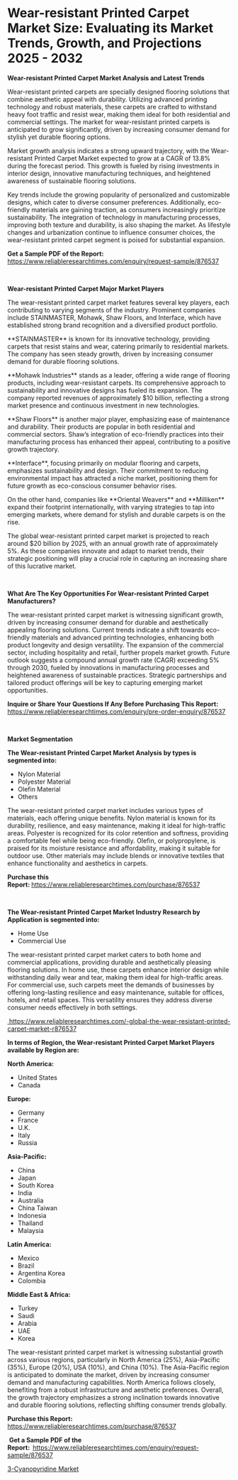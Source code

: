 <p><h1>Wear-resistant Printed Carpet Market Size: Evaluating its Market Trends, Growth, and Projections 2025 - 2032</h1></p><p><strong>Wear-resistant Printed Carpet Market Analysis and Latest Trends</strong></p>
<p><p>Wear-resistant printed carpets are specially designed flooring solutions that combine aesthetic appeal with durability. Utilizing advanced printing technology and robust materials, these carpets are crafted to withstand heavy foot traffic and resist wear, making them ideal for both residential and commercial settings. The market for wear-resistant printed carpets is anticipated to grow significantly, driven by increasing consumer demand for stylish yet durable flooring options.</p><p>Market growth analysis indicates a strong upward trajectory, with the Wear-resistant Printed Carpet Market expected to grow at a CAGR of 13.8% during the forecast period. This growth is fueled by rising investments in interior design, innovative manufacturing techniques, and heightened awareness of sustainable flooring solutions. </p><p>Key trends include the growing popularity of personalized and customizable designs, which cater to diverse consumer preferences. Additionally, eco-friendly materials are gaining traction, as consumers increasingly prioritize sustainability. The integration of technology in manufacturing processes, improving both texture and durability, is also shaping the market. As lifestyle changes and urbanization continue to influence consumer choices, the wear-resistant printed carpet segment is poised for substantial expansion.</p></p>
<p><strong>Get a Sample PDF of the Report:&nbsp;</strong> <a href="https://www.reliableresearchtimes.com/enquiry/request-sample/876537?utm_campaign=2193&utm_medium=2&utm_source=Github&utm_content=ia&utm_term=24032025&utm_id=wear-resistant-printed-carpet">https://www.reliableresearchtimes.com/enquiry/request-sample/876537</a></p>
<p>&nbsp;</p>
<p><strong>Wear-resistant Printed Carpet Major Market Players</strong></p>
<p><p>The wear-resistant printed carpet market features several key players, each contributing to varying segments of the industry. Prominent companies include STAINMASTER, Mohawk, Shaw Floors, and Interface, which have established strong brand recognition and a diversified product portfolio.</p><p>**STAINMASTER** is known for its innovative technology, providing carpets that resist stains and wear, catering primarily to residential markets. The company has seen steady growth, driven by increasing consumer demand for durable flooring solutions. </p><p>**Mohawk Industries** stands as a leader, offering a wide range of flooring products, including wear-resistant carpets. Its comprehensive approach to sustainability and innovative designs has fueled its expansion. The company reported revenues of approximately $10 billion, reflecting a strong market presence and continuous investment in new technologies.</p><p>**Shaw Floors** is another major player, emphasizing ease of maintenance and durability. Their products are popular in both residential and commercial sectors. Shaw’s integration of eco-friendly practices into their manufacturing process has enhanced their appeal, contributing to a positive growth trajectory.</p><p>**Interface**, focusing primarily on modular flooring and carpets, emphasizes sustainability and design. Their commitment to reducing environmental impact has attracted a niche market, positioning them for future growth as eco-conscious consumer behavior rises.</p><p>On the other hand, companies like **Oriental Weavers** and **Milliken** expand their footprint internationally, with varying strategies to tap into emerging markets, where demand for stylish and durable carpets is on the rise.</p><p>The global wear-resistant printed carpet market is projected to reach around $20 billion by 2025, with an annual growth rate of approximately 5%. As these companies innovate and adapt to market trends, their strategic positioning will play a crucial role in capturing an increasing share of this lucrative market.</p></p>
<p>&nbsp;</p>
<p><strong>What Are The Key Opportunities For Wear-resistant Printed Carpet Manufacturers?</strong></p>
<p><p>The wear-resistant printed carpet market is witnessing significant growth, driven by increasing consumer demand for durable and aesthetically appealing flooring solutions. Current trends indicate a shift towards eco-friendly materials and advanced printing technologies, enhancing both product longevity and design versatility. The expansion of the commercial sector, including hospitality and retail, further propels market growth. Future outlook suggests a compound annual growth rate (CAGR) exceeding 5% through 2030, fueled by innovations in manufacturing processes and heightened awareness of sustainable practices. Strategic partnerships and tailored product offerings will be key to capturing emerging market opportunities.</p></p>
<p><strong>Inquire or Share Your Questions If Any Before Purchasing This Report:</strong> <a href="https://www.reliableresearchtimes.com/enquiry/pre-order-enquiry/876537?utm_campaign=2193&utm_medium=2&utm_source=Github&utm_content=ia&utm_term=24032025&utm_id=wear-resistant-printed-carpet">https://www.reliableresearchtimes.com/enquiry/pre-order-enquiry/876537</a></p>
<p>&nbsp;</p>
<p><strong>Market Segmentation</strong></p>
<p><strong>The Wear-resistant Printed Carpet Market Analysis by types is segmented into:</strong></p>
<p><ul><li>Nylon Material</li><li>Polyester Material</li><li>Olefin Material</li><li>Others</li></ul></p>
<p><p>The wear-resistant printed carpet market includes various types of materials, each offering unique benefits. Nylon material is known for its durability, resilience, and easy maintenance, making it ideal for high-traffic areas. Polyester is recognized for its color retention and softness, providing a comfortable feel while being eco-friendly. Olefin, or polypropylene, is praised for its moisture resistance and affordability, making it suitable for outdoor use. Other materials may include blends or innovative textiles that enhance functionality and aesthetics in carpets.</p></p>
<p><strong>Purchase this Report:&nbsp;</strong><a href="https://www.reliableresearchtimes.com/purchase/876537?utm_campaign=2193&utm_medium=2&utm_source=Github&utm_content=ia&utm_term=24032025&utm_id=wear-resistant-printed-carpet">https://www.reliableresearchtimes.com/purchase/876537</a></p>
<p>&nbsp;</p>
<p><strong>The Wear-resistant Printed Carpet Market Industry Research by Application is segmented into:</strong></p>
<p><ul><li>Home Use</li><li>Commercial Use</li></ul></p>
<p><p>The wear-resistant printed carpet market caters to both home and commercial applications, providing durable and aesthetically pleasing flooring solutions. In home use, these carpets enhance interior design while withstanding daily wear and tear, making them ideal for high-traffic areas. For commercial use, such carpets meet the demands of businesses by offering long-lasting resilience and easy maintenance, suitable for offices, hotels, and retail spaces. This versatility ensures they address diverse consumer needs effectively in both settings.</p></p>
<p><a href="https://www.reliableresearchtimes.com/-global-the-wear-resistant-printed-carpet-market-r876537?utm_campaign=2193&utm_medium=2&utm_source=Github&utm_content=ia&utm_term=24032025&utm_id=wear-resistant-printed-carpet">&nbsp;https://www.reliableresearchtimes.com/-global-the-wear-resistant-printed-carpet-market-r876537</a></p>
<p><strong>In terms of Region, the Wear-resistant Printed Carpet Market Players available by Region are:</strong></p>
<p>
    <p> <strong> North America: </strong>
        <ul>
            <li>United States</li>
            <li>Canada</li>
        </ul>
        </p> 
    <p> <strong> Europe: </strong>
        <ul>
            <li>Germany</li>
            <li>France</li>
            <li>U.K.</li>
            <li>Italy</li>
            <li>Russia</li>
        </ul>
        </p> 
    <p> <strong> Asia-Pacific: </strong>
        <ul>
            <li>China</li>
            <li>Japan</li>
            <li>South Korea</li>
            <li>India</li>
            <li>Australia</li>
            <li>China Taiwan</li>
            <li>Indonesia</li>
            <li>Thailand</li>
            <li>Malaysia</li>
        </ul>
        </p> 
    <p> <strong> Latin America: </strong>
        <ul>
            <li>Mexico</li>
            <li>Brazil</li>
            <li>Argentina Korea</li>
            <li>Colombia</li>
        </ul>
        </p> 
    <p> <strong> Middle East & Africa: </strong>
        <ul>
            <li>Turkey</li>
            <li>Saudi</li>
            <li>Arabia</li>
            <li>UAE</li>
            <li>Korea</li>
        </ul>
    </p>
    </p>
<p><p>The wear-resistant printed carpet market is witnessing substantial growth across various regions, particularly in North America (25%), Asia-Pacific (35%), Europe (20%), USA (10%), and China (10%). The Asia-Pacific region is anticipated to dominate the market, driven by increasing consumer demand and manufacturing capabilities. North America follows closely, benefiting from a robust infrastructure and aesthetic preferences. Overall, the growth trajectory emphasizes a strong inclination towards innovative and durable flooring solutions, reflecting shifting consumer trends globally.</p></p>
<p><strong>Purchase this Report: </strong><a href="https://www.reliableresearchtimes.com/purchase/876537?utm_campaign=2193&utm_medium=2&utm_source=Github&utm_content=ia&utm_term=24032025&utm_id=wear-resistant-printed-carpet">https://www.reliableresearchtimes.com/purchase/876537</a></p>
<p>&nbsp;<strong>Get a Sample PDF of the Report:&nbsp;&nbsp;</strong><a href="https://www.reliableresearchtimes.com/enquiry/request-sample/876537?utm_campaign=2193&utm_medium=2&utm_source=Github&utm_content=ia&utm_term=24032025&utm_id=wear-resistant-printed-carpet">https://www.reliableresearchtimes.com/enquiry/request-sample/876537</a></p>
<p><strong></strong></p>
<p><p><a href="https://github.com/ygfu6u/Market-Research-Report-List-2/blob/main/3-cyanopyridine-market.md?utm_campaign=2193&utm_medium=2&utm_source=Github&utm_content=ia&utm_term=24032025&utm_id=wear-resistant-printed-carpet">3-Cyanopyridine Market</a></p></p>